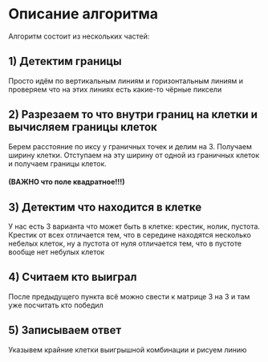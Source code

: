 # Описание алгоритма
Алгоритм состоит из нескольких частей:

## 1) Детектим границы
Просто идём по вертикальным линиям и горизонтальным линиям и проверяем что на этих линиях есть какие-то чёрные пиксели

## 2) Разрезаем то что внутри границ на клетки и вычисляем границы клеток
Берем расстояние по иксу у граничных точек и делим на 3. Получаем ширину клетки. Отступаем на эту ширину от одной из граничных клеток и получаем границы клеток. 
#### (ВАЖНО что поле квадратное!!!)

## 3) Детектим что находится в клетке
У нас есть 3 варианта что может быть в клетке: крестик, нолик, пустота.
Крестик от всех отличается тем, что в середине находятся несколько небелых клеток, ну а пустота от нуля отличается тем, что в пустоте вообще нет небулых клеток


## 4) Считаем кто выиграл
После предыдущего пункта всё можно свести к матрице 3 на 3 и там уже посчитать кто победил

## 5) Записываем ответ
Указывем крайние клетки выигрышной комбинации и рисуем линию
